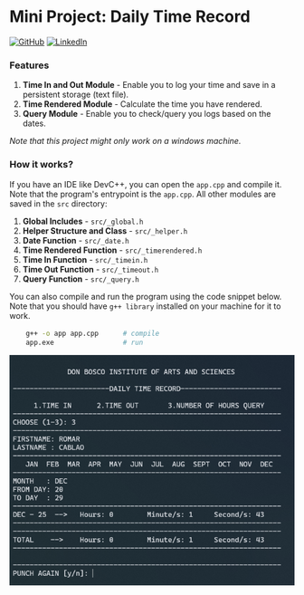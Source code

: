 # Mini Project: Daily Time Record

[![GitHub](https://img.shields.io/badge/GitHub-romarcablao-lightgrey)](https://github.com/romarcablao)
[![LinkedIn](https://img.shields.io/badge/LinkedIn-romarcablao-blue)](https://linkedin.com/in/romarcablao)

### Features

1. **Time In and Out Module** - Enable you to log your time and save in a persistent storage (text file).
2. **Time Rendered Module** - Calculate the time you have rendered.
3. **Query Module** - Enable you to check/query you logs based on the dates.

_Note that this project might only work on a windows machine._

### How it works?

If you have an IDE like DevC++, you can open the `app.cpp` and compile it. Note that the program's entrypoint is the `app.cpp`. All other modules are saved in the `src` directory:

1. **Global Includes** - `src/_global.h`
2. **Helper Structure and Class** - `src/_helper.h`
3. **Date Function** - `src/_date.h`
4. **Time Rendered Function** - `src/_timerendered.h`
5. **Time In Function** - `src/_timein.h`
6. **Time Out Function** - `src/_timeout.h`
7. **Query Function** - `src/_query.h`

You can also compile and run the program using the code snippet below. Note that you should have `g++ library` installed on your machine for it to work.

```bash
    g++ -o app app.cpp      # compile
    app.exe                 # run
```

![Screenshot](data/dtr-screenshot.png)
